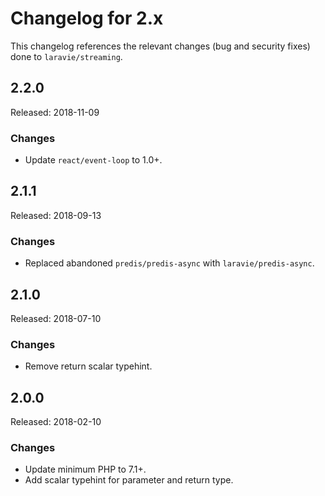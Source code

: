 # Changelog for 2.x

This changelog references the relevant changes (bug and security fixes) done to `laravie/streaming`.

## 2.2.0

Released: 2018-11-09

### Changes

* Update `react/event-loop` to 1.0+.

## 2.1.1

Released: 2018-09-13

### Changes

* Replaced abandoned `predis/predis-async` with `laravie/predis-async`.

## 2.1.0

Released: 2018-07-10

### Changes

* Remove return scalar typehint.

## 2.0.0

Released: 2018-02-10

### Changes

* Update minimum PHP to 7.1+.
* Add scalar typehint for parameter and return type.
